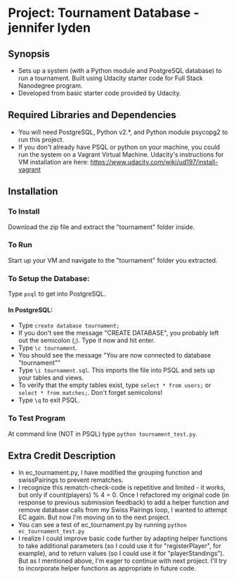 # Project: Tournament Database  - jennifer lyden

## Synopsis
- Sets up a system (with a Python module and PostgreSQL database) to run a tournament. Built using Udacity starter code for Full Stack Nanodegree program.
- Developed from basic starter code provided by Udacity.

## Required Libraries and Dependencies
* You will need PostgreSQL, Python v2.*, and Python module psycopg2 to run this project.
* If you don't already have PSQL or python on your machine, you could run the system on a Vagrant Virtual Machine. Udacity's instructions for VM installation are here: https://www.udacity.com/wiki/ud197/install-vagrant

## Installation

### To Install
Download the zip file and extract the "tournament" folder inside.

### To Run
Start up your VM and navigate to the "tournament" folder you extracted.

### To Setup the Database:
Type `psql` to get into PostgreSQL.

#### In PostgreSQL:
* Type `create database tournament;`
* If you don't see the message "CREATE DATABASE", you probably left out the semicolon (;). Type it now and hit enter.
* Type `\c tournament`.
* You should see the message "You are now connected to database "tournament""
* Type `\i tournament.sql`. This imports the file into PSQL and sets up your tables and views.
* To verify that the empty tables exist, type `select * from users;` or `select * from matches;`. Don't forget semicolons!
* Type `\q` to exit PSQL.

### To Test Program
At command line (NOT in PSQL) type `python tournament_test.py`.

## Extra Credit Description
- In ec_tournament.py, I have modified the grouping function and swissPairings to prevent rematches. 
- I recognize this rematch-check-code is repetitive and limited - it works, but only if count(players) % 4 = 0. Once I refactored my original code (in response to previous submission feedback) to add a helper function and remove database calls from my Swiss Pairings loop, I wanted to attempt EC again. But now I'm moving on to the next project.
- You can see a test of ec_tournament.py by running `python ec_tournament_test.py`
- I realize I could improve basic code further by adapting helper functions to take additional parameters (so I could use it for "registerPlayer", for example), and to return values (so I could use it for "playerStandings"). But as I mentioned above, I'm eager to continue with next project. I'll try to incorporate helper functions as appropriate in future code.
